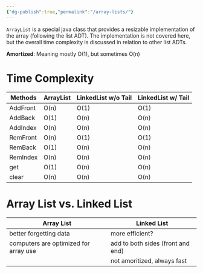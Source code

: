 ```yaml
---
{"dg-publish":true,"permalink":"/array-lists/"}
---
```


`ArrayList` is a special java class that provides a resizable implementation of the array (following the list ADT). The implementation is not covered here, but the overall time complexity is discussed in relation to other list ADTs. 

**Amortized**: Meaning mostly O(1), but sometimes O(n)
# Time Complexity 

| Methods  | ArrayList | LinkedList w/o Tail | LinkedList w/ Tail |
| -------- | --------- | ------------------- | ------------------ |
| AddFront | O(n)      | O(1)                | O(1)               |
| AddBack  | O(1)      | O(n)                | O(n)               |
| AddIndex | O(n)      | O(n)                | O(n)               |
| RemFront | O(n)      | O(1)                | O(1)               |
| RemBack  | O(1)      | O(n)                | O(n)               |
| RemIndex | O(n)      | O(n)                | O(n)               |
| get      | O(1)      | O(n)                | O(n)               |
| clear    | O(n)      | O(n)                | O(n)               | 

# Array List vs. Linked List 

| Array List                            | Linked List                       |
| ------------------------------------- | --------------------------------- |
| better forgetting data                | more efficient?                   |
| computers are optimized for array use | add to both sides (front and end) |
|                                       | not amoritized, always fast       |

